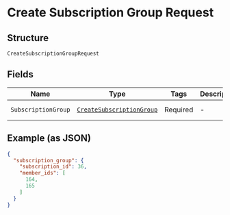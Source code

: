 
# Create Subscription Group Request

## Structure

`CreateSubscriptionGroupRequest`

## Fields

| Name | Type | Tags | Description | Getter | Setter |
|  --- | --- | --- | --- | --- | --- |
| `SubscriptionGroup` | [`CreateSubscriptionGroup`](../../doc/models/create-subscription-group.md) | Required | - | CreateSubscriptionGroup getSubscriptionGroup() | setSubscriptionGroup(CreateSubscriptionGroup subscriptionGroup) |

## Example (as JSON)

```json
{
  "subscription_group": {
    "subscription_id": 36,
    "member_ids": [
      164,
      165
    ]
  }
}
```

